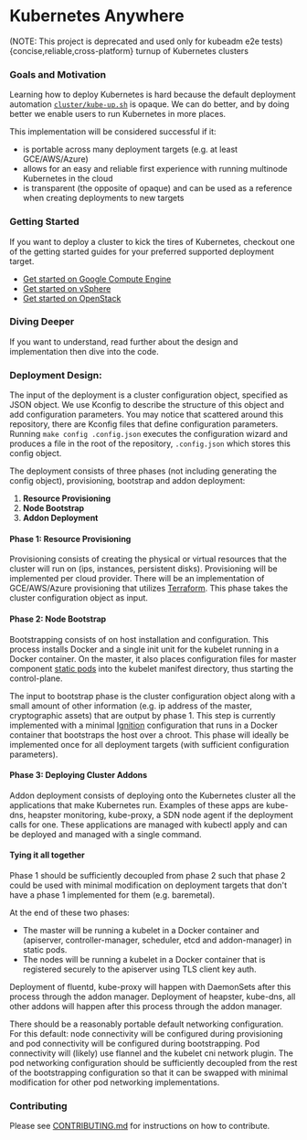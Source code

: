 # Kubernetes Anywhere

(NOTE: This project is deprecated and used only for kubeadm e2e tests) {concise,reliable,cross-platform} turnup of Kubernetes clusters

### Goals and Motivation

Learning how to deploy Kubernetes is hard because the default deployment automation [`cluster/kube-up.sh`](https://github.com/kubernetes/kubernetes/blob/master/cluster/kube-up.sh) is opaque. We can do better, and by doing better we enable users to run Kubernetes in more places.

This implementation will be considered successful if it:
  * is portable across many deployment targets (e.g. at least GCE/AWS/Azure)
  * allows for an easy and reliable first experience with running multinode Kubernetes in the cloud
  * is transparent (the opposite of opaque) and can be used as a reference when creating deployments to new targets

### Getting Started

If you want to deploy a cluster to kick the tires of Kubernetes, checkout one of the getting started guides for your preferred supported deployment target.

  * [Get started on Google Compute Engine](phase1/gce/README.md)
  * [Get started on vSphere](phase1/vsphere/README.md)
  * [Get started on OpenStack](phase1/openstack/README.md)

### Diving Deeper

If you want to understand, read further about the design and implementation then dive into the code.

### Deployment Design:

The input of the deployment is a cluster configuration object, specified as JSON object. We use Kconfig to describe the structure of this object and add configuration parameters. You may notice that scattered around this repository, there are Kconfig files that define configuration parameters. Running `make config .config.json` executes the configuration wizard and produces a file in the root of the repository, `.config.json` which stores this config object.

The deployment consists of three phases (not including generating the config object), provisioning, bootstrap and addon deployment:

1. **Resource Provisioning**
2. **Node Bootstrap**
3. **Addon Deployment**

#### Phase 1: Resource Provisioning

Provisioning consists of creating the physical or virtual resources that the cluster will run on (ips, instances, persistent disks). Provisioning will be implemented per cloud provider. There will be an implementation of GCE/AWS/Azure provisioning that utilizes [Terraform](https://www.terraform.io/). This phase takes the cluster configuration object as input.

#### Phase 2: Node Bootstrap

Bootstrapping consists of on host installation and configuration. This process installs Docker and a single init unit for the kubelet running in a Docker container. On the master, it also places configuration files for master component [static pods](http://kubernetes.io/docs/admin/static-pods/) into the kubelet manifest directory, thus starting the control-plane.

The input to bootstrap phase is the cluster configuration object along with a small amount of other information (e.g. ip address of the master, cryptographic assets) that are output by phase 1. This step is currently implemented with a minimal [Ignition](https://coreos.com/ignition/docs/latest) configuration that runs in a Docker container that bootstraps the host over a chroot. This phase will ideally be implemented once for all deployment targets (with sufficient configuration parameters).

#### Phase 3: Deploying Cluster Addons

Addon deployment consists of deploying onto the Kubernetes cluster all the applications that make Kubernetes run. Examples of these apps are kube-dns, heapster monitoring, kube-proxy, a SDN node agent if the deployment calls for one. These applications are managed with kubectl apply and can be deployed and managed with a single command.

#### Tying it all together

Phase 1 should be sufficiently decoupled from phase 2 such that phase 2 could be used with minimal modification on deployment targets that don't have a phase 1 implemented for them (e.g. baremetal).

At the end of these two phases:
  * The master will be running a kubelet in a Docker container and (apiserver, controller-manager, scheduler, etcd and addon-manager) in static pods.
  * The nodes will be running a kubelet in a Docker container that is registered securely to the apiserver using TLS client key auth.

Deployment of fluentd, kube-proxy will happen with DaemonSets after this process through the addon manager. Deployment of heapster, kube-dns, all other addons will happen after this process through the addon manager.

There should be a reasonably portable default networking configuration. For this default: node connectivity will be configured during provisioning and pod connectivity will be configured during bootstrapping. Pod connectivity will (likely) use flannel and the kubelet cni network plugin. The pod networking configuration should be sufficiently decoupled from the rest of the bootstrapping configuration so that it can be swapped with minimal modification for other pod networking implementations.

### Contributing

Please see [CONTRIBUTING.md](CONTRIBUTING.md) for instructions on how to contribute.
